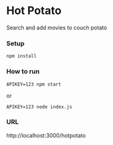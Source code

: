 # Hot Potato

Search and add movies to couch potato

### Setup

```
npm install
```

### How to run

```
APIKEY=123 npm start
```

or

```
APIKEY=123 node index.js
```

### URL

http://localhost:3000/hotpotato

